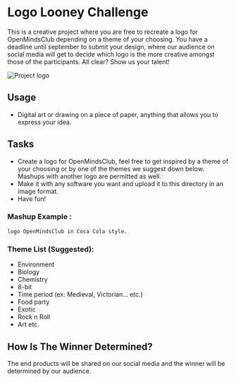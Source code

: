 # Logo Looney Challenge
This is a creative project where you are free to recreate a logo for OpenMindsClub depending on a theme of your choosing. You have a deadline until september to submit your design, where our audience on social media will get to decide which logo is the more creative amongst those of the participants. All clear? Show us your talent!

![Project logo](https://www.pixenli.com/image/cGivbxHg)


## Usage
- Digital art or drawing on a piece of paper, anything that allows you to express your idea.

## Tasks
- Create a logo for OpenMindsClub, feel free to get inspired by a theme of your choosing or by one of the themes we suggest down below. Mashups with another logo are permitted as well.
- Make it with any software you want and upload it to this directory in an image format.
- Have fun!

### Mashup Example :
 `logo OpenMindsClub in Coca Cola style.`

### Theme List (Suggested):
-	Environment
-	Biology
-	Chemistry
-	8-bit
-	Time period (ex: Medieval, Victorian... etc.)
-	Food party
-	Exotic
-	Rock n Roll
-	Art etc.

## How Is The Winner Determined?
The end products will be shared on our social media and the winner will be determined by our audience.
